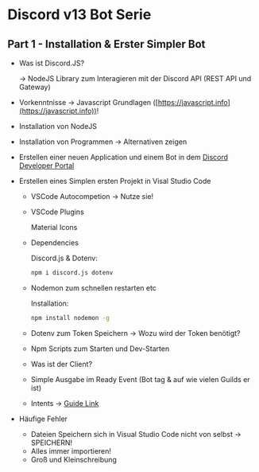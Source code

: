 # Discord v13 Bot Serie

## Part 1 - Installation & Erster Simpler Bot

- Was ist Discord.JS?

    → NodeJS Library zum Interagieren mit der Discord API (REST API und Gateway) 

- Vorkenntnisse → Javascript Grundlagen ([https://javascript.info](https://javascript.info))!
- Installation von NodeJS
- Installation von Programmen → Alternativen zeigen
- Erstellen einer neuen Application und einem Bot in dem [Discord Developer Portal](https://discord.com/developers)
- Erstellen eines Simplen ersten Projekt in Visal Studio Code
    - VSCode Autocompetion → Nutze sie!
    - VSCode Plugins

        Material Icons

    - Dependencies

        Discord.js & Dotenv:

        ```bash
        npm i discord.js dotenv
        ```

    - Nodemon zum schnellen restarten etc

        Installation: 

        ```bash
        npm install nodemon -g
        ```

    - Dotenv zum Token Speichern → Wozu wird der Token benötigt?
    - Npm Scripts zum Starten und Dev-Starten
    - Was ist der Client?
    - Simple Ausgabe im Ready Event  (Bot tag & auf wie vielen Guilds er ist)
    - Intents → [Guide Link](https://discordjs.guide/popular-topics/intents.html)
- Häufige Fehler
    - Dateien Speichern sich in Visual Studio Code nicht von selbst → SPEICHERN!
    - Alles immer importieren!
    - Groß und Kleinschreibung